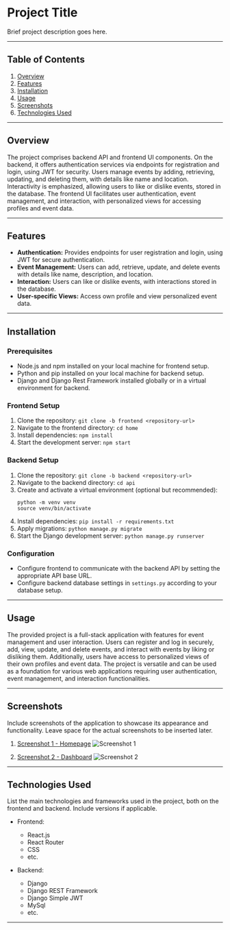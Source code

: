 # Project Title

Brief project description goes here.

---

## Table of Contents

1. [Overview](#overview)
2. [Features](#features)
3. [Installation](#installation)
4. [Usage](#usage)
5. [Screenshots](#screenshots)
6. [Technologies Used](#technologies-used)


---
## Overview


The project comprises backend API and frontend UI components. On the backend, it offers authentication services via endpoints for registration and login, using JWT for security. Users manage events by adding, retrieving, updating, and deleting them, with details like name and location. Interactivity is emphasized, allowing users to like or dislike events, stored in the database. The frontend UI facilitates user authentication, event management, and interaction, with personalized views for accessing profiles and event data.

---

## Features

- **Authentication:** Provides endpoints for user registration and login, using JWT for secure authentication.
- **Event Management:** Users can add, retrieve, update, and delete events with details like name, description, and location.
- **Interaction:** Users can like or dislike events, with interactions stored in the database.
- **User-specific Views:** Access own profile and view personalized event data.
---

## Installation

### Prerequisites

- Node.js and npm installed on your local machine for frontend setup.
- Python and pip installed on your local machine for backend setup.
- Django and Django Rest Framework installed globally or in a virtual environment for backend.

### Frontend Setup

1. Clone the repository: `git clone -b frontend <repository-url>`
2. Navigate to the frontend directory: `cd home`
3. Install dependencies: `npm install`
4. Start the development server: `npm start`

### Backend Setup

1. Clone the repository: `git clone -b backend <repository-url>`
2. Navigate to the backend directory: `cd api`
3. Create and activate a virtual environment (optional but recommended): 
    ```
    python -m venv venv
    source venv/bin/activate
    ```
4. Install dependencies: `pip install -r requirements.txt`
5. Apply migrations: `python manage.py migrate`
6. Start the Django development server: `python manage.py runserver`

### Configuration

- Configure frontend to communicate with the backend API by setting the appropriate API base URL.
- Configure backend database settings in `settings.py` according to your database setup.


---

## Usage
The provided project is a full-stack application with features for event management and user interaction. Users can register and log in securely, add, view, update, and delete events, and interact with events by liking or disliking them. Additionally, users have access to personalized views of their own profiles and event data. The project is versatile and can be used as a foundation for various web applications requiring user authentication, event management, and interaction functionalities.

---

## Screenshots

Include screenshots of the application to showcase its appearance and functionality. Leave space for the actual screenshots to be inserted later.

1. [Screenshot 1 - Homepage](#)
   ![Screenshot 1](#)
   
2. [Screenshot 2 - Dashboard](#)
   ![Screenshot 2](#)

---

## Technologies Used

List the main technologies and frameworks used in the project, both on the frontend and backend. Include versions if applicable.

- Frontend:
  - React.js
  - React Router
  - CSS
  - etc.

- Backend:
  - Django
  - Django REST Framework
  - Django Simple JWT
  - MySql
  - etc.

---




